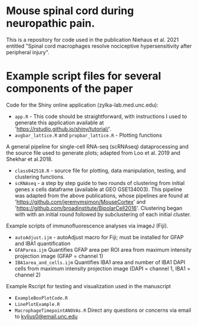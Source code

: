 # Mouse spinal cord during neuropathic pain.

This is a repository for code used in the publication Niehaus et al. 2021 entitled "Spinal cord macrophages resolve nociceptive hypersensitivity after peripheral injury".

# Example script files for several components of the paper
  
  Code for the Shiny online application (zylka-lab.med.unc.edu):
  * `app.R` - This code should be straightforward, with instructions I used to generate this application available at 'https://rstudio.github.io/shiny/tutorial/'.
  * `avgbar_lattice.R` and `propbar_lattice.R` - Plotting functions
  
  A general pipeline for single-cell RNA-seq (scRNAseq) dataprocessing and the source file used to generate plots; adapted from Loo et al. 2019 and Shekhar et al.2018.
  * `class042518.R` - source file for plotting, data manipulation, testing, and clustering functions.
  * `scRNAseq` - a step by step guide to two rounds of clustering from initial genes x cells dataframe (available at GEO GSE134003). This pipeline was adapted from the above publications, whose pipelines are found at 'https://github.com/jeremymsimon/MouseCortex' and 'https://github.com/broadinstitute/BipolarCell2016'. Clustering began with with an initial round followed by subclustering of each initial cluster.
  
  
Example scripts of immunofluorescence analyses via imageJ (Fiji).
  * `autoAdjust.ijm` - autoAdjust macro for Fiji; must be installed for GFAP and IBA1 quantification
  * `GFAParea.ijm`   Quantifies GFAP area per ROI area from maximum intensity projection image (GFAP = channel 1)
  * `IBA1area_and_cells.ijm` Quantifies IBA1 area and number of IBA1 DAPI cells from maximum intensity projection image (DAPI = channel 1, IBA1 = channel 2)
  
Example Rscript for testing and visualization used in the manuscript
  * `ExampleBoxPlotCode.R`
  * `LinePlotExample.R`
  * `MacrophageTimepointANOVAs.R`
Direct any questions or concerns via email to kylius0@email.unc.edu
